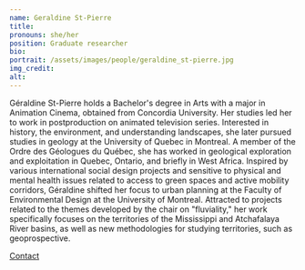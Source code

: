 ```yaml
---
name: Geraldine St-Pierre
title:
pronouns: she/her
position: Graduate researcher
bio:
portrait: /assets/images/people/geraldine_st-pierre.jpg
img_credit:
alt:
---
```

Géraldine St-Pierre holds a Bachelor's degree in Arts with a major in Animation Cinema, obtained from Concordia University. Her studies led her to work in postproduction on animated television series. Interested in history, the environment, and understanding landscapes, she later pursued studies in geology at the University of Quebec in Montreal. A member of the Ordre des Géologues du Québec, she has worked in geological exploration and exploitation in Quebec, Ontario, and briefly in West Africa.
Inspired by various international social design projects and sensitive to physical and mental health issues related to access to green spaces and active mobility corridors, Géraldine shifted her focus to urban planning at the Faculty of Environmental Design at the University of Montreal. Attracted to projects related to the themes developed by the chair on "fluviality," her work specifically focuses on the territories of the Mississippi and Atchafalaya River basins, as well as new methodologies for studying territories, such as geoprospective.

[Contact](https://ca.linkedin.com/in/g%C3%A9raldine-st-pierre-50546560?trk=people-guest_people_search-card)
